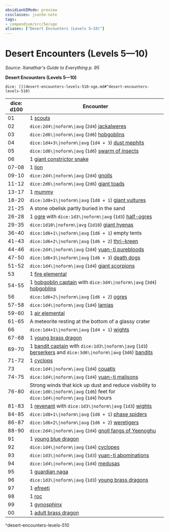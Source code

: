 ```yaml
---
obsidianUIMode: preview
cssclasses: json5e-note
tags:
- compendium/src/5e/xge
aliases: ["Desert Encounters (Levels 5—10)"]
---
```

# Desert Encounters (Levels 5—10)
*Source: Xanathar's Guide to Everything p. 95* 

**Desert Encounters (Levels 5—10)**

`dice: [](desert-encounters-levels-510-xge.md#^desert-encounters-levels-510)`

| dice: d100 | Encounter |
|------------|-----------|
| 01 | 1 [scouts](2-Mechanics/CLI/bestiary/humanoid/scout.md) |
| 02 | `dice:2d4\\|noform\\|avg` (`2d4`) [jackalweres](2-Mechanics/CLI/bestiary/humanoid/jackalwere.md) |
| 03 | `dice:2d6\\|noform\\|avg` (`2d6`) [hobgoblins](2-Mechanics/CLI/bestiary/humanoid/hobgoblin.md) |
| 04 | `dice:1d4+3\\|noform\\|avg` (`1d4 + 3`) [dust mephits](2-Mechanics/CLI/bestiary/elemental/dust-mephit.md) |
| 05 | `dice:1d6\\|noform\\|avg` (`1d6`) [swarm of insects](2-Mechanics/CLI/bestiary/beast/swarm-of-insects.md) |
| 06 | 1 [giant constrictor snake](2-Mechanics/CLI/bestiary/beast/giant-constrictor-snake.md) |
| 07-08 | 1 [lion](2-Mechanics/CLI/bestiary/beast/lion.md) |
| 09-10 | `dice:2d4\\|noform\\|avg` (`2d4`) [gnolls](2-Mechanics/CLI/bestiary/humanoid/gnoll.md) |
| 11-12 | `dice:2d6\\|noform\\|avg` (`2d6`) [giant toads](2-Mechanics/CLI/bestiary/beast/giant-toad.md) |
| 13-17 | 1 [mummy](2-Mechanics/CLI/bestiary/undead/mummy.md) |
| 18-20 | `dice:1d8+1\\|noform\\|avg` (`1d8 + 1`) [giant vultures](2-Mechanics/CLI/bestiary/beast/giant-vulture.md) |
| 21-25 | A stone obelisk partly buried in the sand |
| 26-28 | 1 [ogre](2-Mechanics/CLI/bestiary/giant/ogre.md) with `dice:1d3\\|noform\\|avg` (`1d3`) [half-ogres](2-Mechanics/CLI/bestiary/giant/half-ogre-ogrillon.md) |
| 29-35 | `dice:1d10\\|noform\\|avg` (`1d10`) [giant hyenas](2-Mechanics/CLI/bestiary/beast/giant-hyena.md) |
| 36-40 | `dice:1d6+1\\|noform\\|avg` (`1d6 + 1`) empty tents |
| 41-43 | `dice:1d6+2\\|noform\\|avg` (`1d6 + 2`) [thri-kreen](2-Mechanics/CLI/bestiary/humanoid/thri-kreen.md) |
| 44-46 | `dice:2d4\\|noform\\|avg` (`2d4`) [yuan-ti purebloods](2-Mechanics/CLI/bestiary/humanoid/yuan-ti-pureblood.md) |
| 47-50 | `dice:1d6+3\\|noform\\|avg` (`1d6 + 3`) [death dogs](2-Mechanics/CLI/bestiary/monstrosity/death-dog.md) |
| 51-52 | `dice:1d4\\|noform\\|avg` (`1d4`) [giant scorpions](2-Mechanics/CLI/bestiary/beast/giant-scorpion.md) |
| 53 | 1 [fire elemental](2-Mechanics/CLI/bestiary/elemental/fire-elemental.md) |
| 54-55 | 1 [hobgoblin captain](2-Mechanics/CLI/bestiary/humanoid/hobgoblin-captain.md) with `dice:3d4\\|noform\\|avg` (`3d4`) [hobgoblins](2-Mechanics/CLI/bestiary/humanoid/hobgoblin.md) |
| 56 | `dice:1d6+2\\|noform\\|avg` (`1d6 + 2`) [ogres](2-Mechanics/CLI/bestiary/giant/ogre.md) |
| 57-58 | `dice:1d4\\|noform\\|avg` (`1d4`) [lamias](2-Mechanics/CLI/bestiary/monstrosity/lamia.md) |
| 59-60 | 1 [air elemental](2-Mechanics/CLI/bestiary/elemental/air-elemental.md) |
| 61-65 | A meteorite resting at the bottom of a glassy crater |
| 66 | `dice:1d4+1\\|noform\\|avg` (`1d4 + 1`) [wights](2-Mechanics/CLI/bestiary/undead/wight.md) |
| 67-68 | 1 [young brass dragon](2-Mechanics/CLI/bestiary/dragon/young-brass-dragon.md) |
| 69-70 | 1 [bandit captain](2-Mechanics/CLI/bestiary/humanoid/bandit-captain.md) with `dice:1d3\\|noform\\|avg` (`1d3`) [berserkers](2-Mechanics/CLI/bestiary/humanoid/berserker.md) and `dice:3d6\\|noform\\|avg` (`3d6`) [bandits](2-Mechanics/CLI/bestiary/humanoid/bandit.md) |
| 71-72 | 1 [cyclops](2-Mechanics/CLI/bestiary/giant/cyclops.md) |
| 73 | `dice:1d4\\|noform\\|avg` (`1d4`) [couatls](2-Mechanics/CLI/bestiary/celestial/couatl.md) |
| 74-75 | `dice:1d4\\|noform\\|avg` (`1d4`) [yuan-ti malisons](2-Mechanics/CLI/bestiary/monstrosity/yuan-ti-malison-type-1.md) |
| 76-80 | Strong winds that kick up dust and reduce visibility to `dice:1d6\\|noform\\|avg` (`1d6`) feet for `dice:1d4\\|noform\\|avg` (`1d4`) hours |
| 81-83 | 1 [revenant](2-Mechanics/CLI/bestiary/undead/revenant.md) with `dice:1d3\\|noform\\|avg` (`1d3`) [wights](2-Mechanics/CLI/bestiary/undead/wight.md) |
| 84-85 | `dice:1d8+1\\|noform\\|avg` (`1d8 + 1`) [phase spiders](2-Mechanics/CLI/bestiary/monstrosity/phase-spider.md) |
| 86-87 | `dice:1d6+2\\|noform\\|avg` (`1d6 + 2`) [weretigers](2-Mechanics/CLI/bestiary/humanoid/weretiger.md) |
| 88-90 | `dice:2d4\\|noform\\|avg` (`2d4`) [gnoll fangs of Yeenoghu](2-Mechanics/CLI/bestiary/fiend/gnoll-fang-of-yeenoghu.md) |
| 91 | 1 [young blue dragon](2-Mechanics/CLI/bestiary/dragon/young-blue-dragon.md) |
| 92 | `dice:1d4\\|noform\\|avg` (`1d4`) [cyclopes](2-Mechanics/CLI/bestiary/giant/cyclops.md) |
| 93 | `dice:1d3\\|noform\\|avg` (`1d3`) [yuan-ti abominations](2-Mechanics/CLI/bestiary/monstrosity/yuan-ti-abomination.md) |
| 94 | `dice:1d4\\|noform\\|avg` (`1d4`) [medusas](2-Mechanics/CLI/bestiary/monstrosity/medusa.md) |
| 95 | 1 [guardian naga](2-Mechanics/CLI/bestiary/monstrosity/guardian-naga.md) |
| 96 | `dice:1d3\\|noform\\|avg` (`1d3`) [young brass dragons](2-Mechanics/CLI/bestiary/dragon/young-brass-dragon.md) |
| 97 | 1 [efreeti](2-Mechanics/CLI/bestiary/elemental/efreeti.md) |
| 98 | 1 [roc](2-Mechanics/CLI/bestiary/monstrosity/roc.md) |
| 99 | 1 [gynosphinx](2-Mechanics/CLI/bestiary/monstrosity/gynosphinx.md) |
| 00 | 1 [adult brass dragon](2-Mechanics/CLI/bestiary/dragon/adult-brass-dragon.md) |
^desert-encounters-levels-510